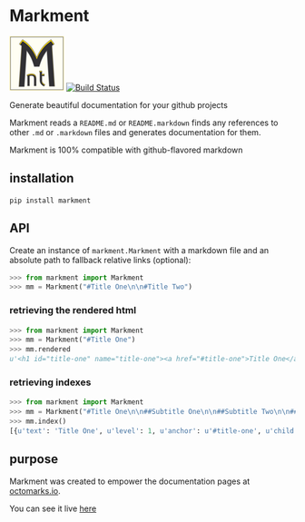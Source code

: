 # Markment

![logo.png](logo.png)
[![Build Status](https://secure.travis-ci.org/gabrielfalcao/markment.png?branch=master)](http://travis-ci.org/#!/gabrielfalcao/markment)

Generate beautiful documentation for your github projects


Markment reads a `README.md` or `README.markdown` finds any references
to other `.md` or `.markdown` files and generates documentation for
them.

Markment is 100% compatible with github-flavored markdown

## installation

```console
pip install markment
```

## API

Create an instance of `markment.Markment` with a markdown file and an
absolute path to fallback relative links (optional):


```python
>>> from markment import Markment
>>> mm = Markment("#Title One\n\n#Title Two")
```

### retrieving the rendered html

```python
>>> from markment import Markment
>>> mm = Markment("#Title One")
>>> mm.rendered
u'<h1 id="title-one" name="title-one"><a href="#title-one">Title One</a></h1>'
```


### retrieving indexes

```python
>>> from markment import Markment
>>> mm = Markment("#Title One\n\n##Subtitle One\n\n##Subtitle Two\n\n###And so on...")
>>> mm.index()
[{u'text': 'Title One', u'level': 1, u'anchor': u'#title-one', u'child': [{u'text': 'Subtitle One', u'anchor': u'#subtitle-one', u'level': 2}, {u'text': 'Subtitle Two', u'level': 2, u'anchor': u'#subtitle-two', u'child': [{u'text': 'And so on...', u'anchor': u'#and-so-on---', u'level': 3}]}]}]
```

## purpose

Markment was created to empower the documentation pages at
[octomarks.io](http://octomarks.io).

You can see it live [here](http://octomarks.io/gabrielfalcao/markment)

